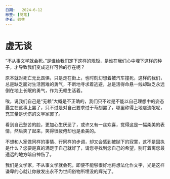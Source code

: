 ```yaml
---
日期:   2024-6-12
标签: [随笔]
作者: 鹤林
---
```

# **虚无谈**
<p> “不从事文学就会死。”是谁给我们定下这样的规矩，是谁在我们心中埋下这样的种子，才导致我们变成这样可怜的存在呢？
  
原本就对死亡无比畏惧，只是走在街上，也时刻幻想着被汽车撞死，这样的我们，总是缺乏面对生活困难的勇气，不断地寻求着逃避，总是活得命悬一线却缺乏永远倒在地上长眠的勇气，作为无赖生活着。

唉，说我们自己是“无赖”大概是不正确的，我们只不过是不能以自己理想中的姿态矗立在这事上罢了，只不过是对自己要求过于苛刻罢了，哪里称得上地痞流氓呢，充其量是忧伤的文学家罢了。

看到自己愁苦的脸，更加心生厌恶了，或许又有一丝欢喜，觉得这是一幅柔美的表情，然后笑了起来，笑得很疲倦却也是柔美的。

不想和人家做同样的事情、行同样的步调，却又会感到被抛下的寂寞，这不是固执是什么？您要是真的满足于自己就好了，请您寻找到您自己的希望，别盯着离您最遥远的地方暗自神伤了。

我们是文学家，不从事文学就会死，即便不能够很好地将想法化作文字，光是这样谦卑的心就让你散发出永不为世间俗物所埋没的辉光了。 </p>
